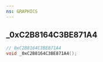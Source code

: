 ```yaml
---
ns: GRAPHICS
---
```

## _0xC2B8164C3BE871A4

```c
// 0xC2B8164C3BE871A4
void _0xC2B8164C3BE871A4();
```

